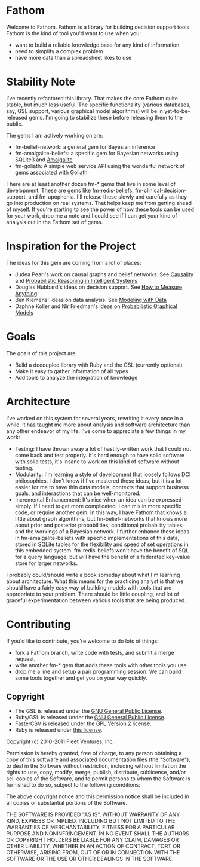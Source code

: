 Fathom
======

Welcome to Fathom.  Fathom is a library for building decision support tools.  Fathom is the kind of tool you'd want to use when you:

* want to build a reliable knowledge base for any kind of information
* need to simplify a complex problem
* have more data than a spreadsheet likes to use

Stability Note
==============

I've recently refactored this library.  That makes the core Fathom quite stable, but much less useful.  The specific functionality (various databases, say, GSL support, various graphical model algorithms) will be in yet-to-be-released gems.  I'm going to stabilize these before releasing them to the public.

The gems I am actively working on are:

* fm-belief-network: a general gem for Bayesian inference
* fm-amalgalite-beliefs: a specific gem for Bayesian networks using SQLite3 and [Amalgalite](https://github.com/copiousfreetime/amalgalite)
* fm-goliath: A simple web service API using the wonderful network of gems associated with [Goliath](https://github.com/postrank-labs/goliath)

There are at least another dozen fm-* gems that live in some level of development.  These are gems like fm-redis-beliefs, fm-clinical-decision-support, and fm-apophenia.  I'll release these slowly and carefully as they go into production on real systems.  That helps keep me from getting ahead of myself.  If you're starting to see the power of how these tools can be used for your work, drop me a note and I could see if I can get your kind of analysis out in the Fathom set of gems.

Inspiration for the Project
===========================

The ideas for this gem are coming from a lot of places:

* Judea Pearl's work on causal graphs and belief networks.  See [Causality](http://www.amazon.com/Causality-Reasoning-Inference-Judea-Pearl/dp/052189560X/ref=sr_1_1?s=books&ie=UTF8&qid=1288840948&sr=1-1) and [Probabilistic Reasoning in Intelligent Systems](http://www.amazon.com/Probabilistic-Reasoning-Intelligent-Systems-Plausible/dp/1558604790/ref=ntt_at_ep_dpi_2)
* Douglas Hubbard's ideas on decision support.  See [How to Measure Anything](http://www.amazon.com/How-Measure-Anything-Intangibles-Business/dp/0470539399/ref=sr_1_1?ie=UTF8&qid=1288840870&sr=8-1)
* Ben Klemens' ideas on data analysis.  See [Modeling with Data](http://modelingwithdata.org/about_the_book.html)
* Daphne Koller and Nir Friedman's ideas on [Probabilistic Graphical Models](http://mitpress.mit.edu/catalog/item/default.asp?ttype=2&tid=11886)

Goals
=====

The goals of this project are:

* Build a decoupled library with Ruby and the GSL (currently optional)
* Make it easy to gather information of all types
* Add tools to analyze the integration of knowledge

Architecture
============

I've worked on this system for several years, rewriting it every once in a while.  It has taught me more about analysis and software architecture than any other endeavor of my life.  I've come to appreciate a few things in my work:

* Testing: I have thrown away a lot of hastily-written work that I could not come back and test properly.  It's hard enough to have solid software with solid tests, it's insane to work on this kind of software without testing.
* Modularity: I'm learning a style of development that loosely follows [DCI](http://en.wikipedia.org/wiki/Data,_Context_and_Interaction) philosophies.  I don't know if I've mastered these ideas, but it is a lot easier for me to have thin data models, contexts that support business goals, and interactions that can be well-monitored.
* Incremental Enhancement: It's nice when an idea can be expressed simply.  If I need to get more complicated, I can mix in more specific code, or require another gem.  In this way, I have Fathom that knows a little about graph algorithms, but fm-belief-networks that knows more about prior and posterior probabilities, conditional probability tables, and the workings of a Bayesian network.  I further enhance these ideas in fm-amalgalite-beliefs with specific implementations of this data, stored in SQLite tables for the flexibility and speed of set operations in this embedded system.  fm-redis-beliefs won't have the benefit of SQL for a query language, but will have the benefit of a federated key-value store for larger networks.

I probably could/should write a book someday about what I'm learning about architecture.  What this means for the practicing analyst is that we should have a fairly easy way of building models with tools that are appropriate to your problem.  There should be little coupling, and lot of graceful experimentation between various tools that are being produced.  

Contributing
============

If you'd like to contribute, you're welcome to do lots of things:

* fork a Fathom branch, write code with tests, and submit a merge request.
* write another fm-* gem that adds these tools with other tools you use.
* drop me a line and setup a pair programming session.  We can build some tools together and get you on your way quickly.

Copyright
---------

* The GSL is released under the [GNU General Public License](http://www.gnu.org/copyleft/gpl.html).
* Ruby/GSL is released under the [GNU General Public License](http://www.gnu.org/copyleft/gpl.html).
* FasterCSV is released under the [GPL Version 2](http://www.gnu.org/licenses/old-licenses/gpl-2.0.html) license.
* Ruby is released under [this license](http://www.ruby-lang.org/en/LICENSE.txt).

Copyright (c) 2010-2011 Fleet Ventures, Inc.

Permission is hereby granted, free of charge, to any person obtaining
a copy of this software and associated documentation files (the
"Software"), to deal in the Software without restriction, including
without limitation the rights to use, copy, modify, merge, publish,
distribute, sublicense, and/or sell copies of the Software, and to
permit persons to whom the Software is furnished to do so, subject to
the following conditions:

The above copyright notice and this permission notice shall be
included in all copies or substantial portions of the Software.

THE SOFTWARE IS PROVIDED "AS IS", WITHOUT WARRANTY OF ANY KIND,
EXPRESS OR IMPLIED, INCLUDING BUT NOT LIMITED TO THE WARRANTIES OF
MERCHANTABILITY, FITNESS FOR A PARTICULAR PURPOSE AND
NONINFRINGEMENT. IN NO EVENT SHALL THE AUTHORS OR COPYRIGHT HOLDERS BE
LIABLE FOR ANY CLAIM, DAMAGES OR OTHER LIABILITY, WHETHER IN AN ACTION
OF CONTRACT, TORT OR OTHERWISE, ARISING FROM, OUT OF OR IN CONNECTION
WITH THE SOFTWARE OR THE USE OR OTHER DEALINGS IN THE SOFTWARE.